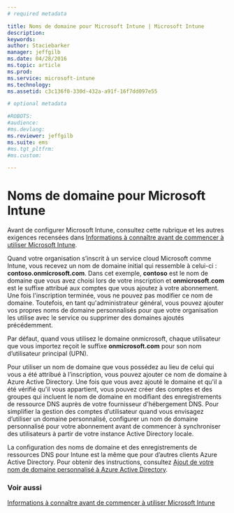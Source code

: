 ```yaml
---
# required metadata

title: Noms de domaine pour Microsoft Intune | Microsoft Intune
description:
keywords:
author: Staciebarker
manager: jeffgilb
ms.date: 04/28/2016
ms.topic: article
ms.prod:
ms.service: microsoft-intune
ms.technology:
ms.assetid: c3c136f0-330d-432a-a91f-16f7dd097e55

# optional metadata

#ROBOTS:
#audience:
#ms.devlang:
ms.reviewer: jeffgilb
ms.suite: ems
#ms.tgt_pltfrm:
#ms.custom:

---
```




# Noms de domaine pour Microsoft Intune

Avant de configurer Microsoft Intune, consultez cette rubrique et les autres exigences recensées dans [Informations à connaître avant de commencer à utiliser Microsoft Intune](what-to-know-before-you-start-microsoft-intune.md).

Quand votre organisation s’inscrit à un service cloud Microsoft comme Intune, vous recevez un nom de domaine initial qui ressemble à celui-ci : **contoso.onmicrosoft.com**. Dans cet exemple, **contoso** est le nom de domaine que vous avez choisi lors de votre inscription et **onmicrosoft.com** est le suffixe attribué aux comptes que vous ajoutez à votre abonnement. Une fois l'inscription terminée, vous ne pouvez pas modifier ce nom de domaine. Toutefois, en tant qu'administrateur général, vous pouvez ajouter vos propres noms de domaine personnalisés pour que votre organisation les utilise avec le service ou supprimer des domaines ajoutés précédemment.

Par défaut, quand vous utilisez le domaine onmicrosoft, chaque utilisateur que vous importez reçoit le suffixe **onmicrosoft.com** pour son nom d’utilisateur principal (UPN).

Pour utiliser un nom de domaine que vous possédez au lieu de celui qui vous a été attribué à l’inscription, vous pouvez ajouter ce nom de domaine à Azure Active Directory. Une fois que vous avez ajouté le domaine et qu'il a été vérifié qu'il vous appartient, vous pouvez créer des comptes et des groupes qui incluent le nom de domaine en modifiant des enregistrements de ressource DNS auprès de votre fournisseur d'hébergement DNS. Pour simplifier la gestion des comptes d’utilisateur quand vous envisagez d’utiliser un domaine personnalisé, configurer un nom de domaine personnalisé pour votre abonnement avant de commencer à synchroniser des utilisateurs à partir de votre instance Active Directory locale.

La configuration des noms de domaine et des enregistrements de ressources DNS pour Intune est la même que pour d’autres clients Azure Active Directory. Pour obtenir des instructions, consultez [Ajout de votre nom de domaine personnalisé à Azure Active Directory](https://azure.microsoft.com/documentation/articles/active-directory-add-domain/).

### Voir aussi
[Informations à connaître avant de commencer à utiliser Microsoft Intune](what-to-know-before-you-start-microsoft-intune.md)


<!--HONumber=May16_HO1-->


